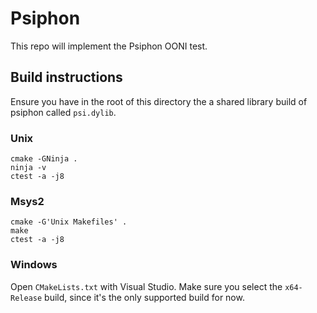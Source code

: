 # Psiphon

This repo will implement the Psiphon OONI test.

## Build instructions

Ensure you have in the root of this directory the a shared library build of
psiphon called `psi.dylib`.

### Unix

```
cmake -GNinja .
ninja -v
ctest -a -j8
```
### Msys2

```
cmake -G'Unix Makefiles' .
make
ctest -a -j8
```

### Windows

Open `CMakeLists.txt` with Visual Studio. Make sure you select the
`x64-Release` build, since it's the only supported build for now.
